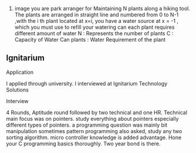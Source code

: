 1. image you are park arranger for Maintaining N plants along a hiking tool. The plants are arranged in  straight line and numbered from 0 to N-1 ,with the i th plant located at x=i, you have a water source at x = -1 , which you must use to refill your watering can 
   each plant requires different amount of water 
   N : Represents the number of plants 
   C : Capacity of Water Can
   plants : Water Requirement of the plant 



## Ignitarium 

Application

I applied through university. I interviewed at Ignitarium Technology Solutions

Interview

4 Rounds, Aptitude round followed by two technical and one HR. Technical main focus was on pointers. study everything about pointers especially different types of pointers. a programming question was mainly bit manipulation sometimes pattern programming also asked, study any two sorting algorithm. micro controller knowledge is added advantage. Hone your C programming basics thoroughly. Two year bond is there.